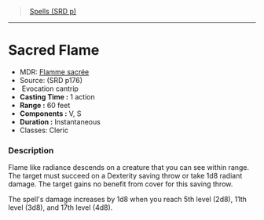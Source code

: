 ﻿---
!SpellItem
Family: SpellVO
Level: cantrip
Type: Evocation
CastingTime: 1 action
Range: 60 feet
Components: V, S
Duration: Instantaneous
Classes: Cleric
Id: spells_vo.md#sacred-flame
ParentLink: spells_vo.md#spells-srd-p
Name: Sacred Flame
ParentName: Spells (SRD p)
NameLevel: 1
AltName: '[Flamme sacrée](hd_spells_flamme_sacree.md)'
Source: (SRD p176)
Attributes: {}
AttributesDictionary: >+
  {}

---
> [Spells (SRD p)](srd_spells.md)

---

# Sacred Flame

- MDR: [Flamme sacrée](hd_spells_flamme_sacree.md)
- Source: (SRD p176)
-  Evocation cantrip
- **Casting Time :** 1 action
- **Range :** 60 feet
- **Components :** V, S
- **Duration :** Instantaneous
- Classes: Cleric

### Description

Flame like radiance descends on a creature that you can see within range. The target must succeed on a Dexterity saving throw or take 1d8 radiant damage. The target gains no benefit from cover for this saving throw.

The spell's damage increases by 1d8 when you reach 5th level (2d8), 11th level (3d8), and 17th level (4d8).


